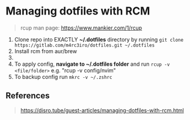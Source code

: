 # Managing dotfiles with RCM 

> rcup man page: https://www.mankier.com/1/rcup

1. Clone repo into EXACTLY **~/.dotfiles** directory by running `git clone https://gitlab.com/m4rc3iro/dotfiles.git ~/.dotfiles`
1. Install rcm from aur/brew
1. 
1. To apply config, **navigate to ~/.dotfiles folder** and run `rcup -v <file/folder>` e.g. "rcup -v config/nvim"
1. To backup config run `mkrc -v ~/.zshrc`

## References
> https://disro.tube/guest-articles/managing-dotfiles-with-rcm.html
